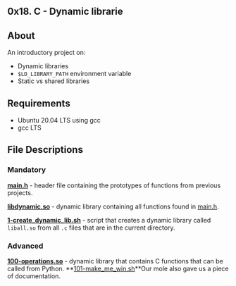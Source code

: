 ## 0x18. C - Dynamic librarie
## About
An introductory project on:
- Dynamic libraries
- `$LD_LIBRARY_PATH` environment variable
- Static vs shared libraries
## Requirements
- Ubuntu 20.04 LTS using gcc
- gcc LTS
## File Descriptions
### Mandatory
**[main.h](main.h)** - header file containing the prototypes of functions from previous projects.

**[libdynamic.so](libdynamic.so)** - dynamic library containing all functions found in [main.h](main.h).

**[1-create_dynamic_lib.sh](1-create_dynamic_lib.sh)** - script that creates a dynamic library called `liball.so` from all `.c` files that are in the current directory.

### Advanced
**[100-operations.so](100-operations.so)** - dynamic library that contains C functions that can be called from Python.
**[101-make_me_win.sh](101-make_me_win.sh)**Our mole also gave us a piece of documentation.

